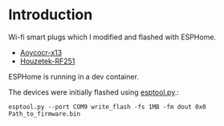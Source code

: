 # Introduction

Wi-fi smart plugs which I modified and flashed with ESPHome.

* [Aoycocr-x13](Instructions/Aoycocr-x13.md)
* [Houzetek-RF251](Instructions/Houzetek-RF251.md)

ESPHome is running in a dev container.

The devices were initially flashed using [esptool.py](https://github.com/espressif/esptool/).:

`esptool.py --port COM9 write_flash -fs 1MB -fm dout 0x0 Path_to_firmware.bin`
